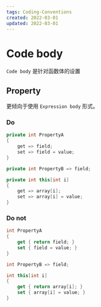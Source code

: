 ```yaml
---
tags: Coding-Conventions
created: 2022-03-01
updated: 2022-03-01
---
```


# Code body

`Code body`  是针对函数体的设置

## Property

更倾向于使用 `Expression body` 形式。

### Do

```csharp
private int PropertyA
{
    get => field;
    set => field = value;
}

private int PropertyB => field;

private int this[int i]
{
    get => array[i];
    set => array[i] = value;
}
```

### Do not

```csharp
int PropertyA
{
    get { return field; }
    set { field = value; }
}

int PropertyB => field;

int this[int i]
{
    get { return array[i]; }
    set { array[i] = value; }
}
```


